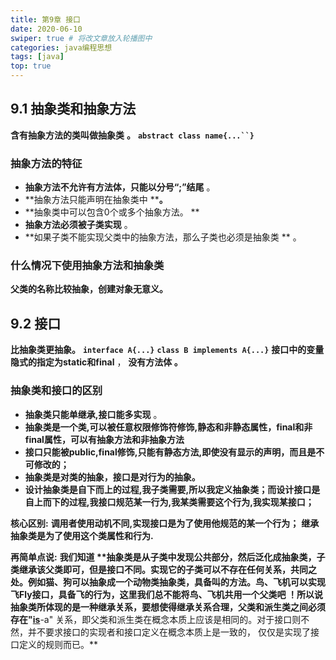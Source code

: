 ```yaml
---
title: 第9章 接口
date: 2020-06-10
swiper: true # 将改文章放入轮播图中
categories: java编程思想
tags: [java]
top: true
---
```


## 9.1 抽象类和抽象方法
**含有抽象方法的类叫做抽象类** **。**
**`abstract class name{...``}`**
### 抽象方法的特征

- **抽象方法不允许有方法体，只能以分号“;”结尾** 。
- **抽象方法只能声明在抽象类中 ****。**
- **抽象类中可以包含0个或多个抽象方法。 **
- **抽象方法必须被子类实现** 。
- **如果子类不能实现父类中的抽象方法，那么子类也必须是抽象类 ** 。
### 什么情况下使用抽象方法和抽象类
**父类的名称比较抽象，创建对象无意义。**
## 9.2 接口
**比抽象类更抽象。**
**`interface A{...}`**
**`class B implements A{...}`**
**接口中的变量隐式的指定为static和final** ， **没有方法体 。**


### 抽象类和接口的区别


- **抽象类只能单继承,接口能多实现** 。
- **抽象类是一个类,可以被任意权限修饰符修饰,静态和非静态属性，final和非final属性，可以有抽象方法和非抽象方法**
- **接口只能被public,final修饰,只能有静态方法,即使没有显示的声明，而且是不可修改的；**
- **抽象类是对类的抽象，接口是对行为的抽象。**
- **设计抽象类是自下而上的过程,我子类需要,所以我定义抽象类；而设计接口是自上而下的过程,我接口规范某一行为,我某类需要这个行为,我实现某接口；**


**核心区别:**
**调用者使用动机不同,实现接口是为了使用他规范的某一个行为；**
**继承抽象类是为了使用这个类属性和行为.**

**再简单点说:**
**我们知道 ****抽象类是从子类中发现公共部分，然后泛化成抽象类，子类继承该父类即可，但是接口不同。实现它的子类可以不存在任何关系，共同之处。例如猫、狗可以抽象成一个动物类抽象类，具备叫的方法。鸟、飞机可以实现飞Fly接口，具备飞的行为，这里我们总不能将鸟、飞机共用一个父类吧** **！所以说抽象类所体现的是一种继承关系，要想使得继承关系合理，父类和派生类之间必须存在"**[**is**](https://link.zhihu.com/?target=http%3A//www.mydown.com/soft/network/chat/475/444475.shtml)**-a" 关系，即父类和派生类在概念本质上应该是相同的。对于接口则不然，并不要求接口的实现者和接口定义在概念本质上是一致的， 仅仅是实现了接口定义的规则而已。**
